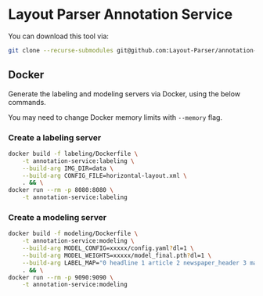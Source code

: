 # Layout Parser Annotation Service

You can download this tool via:

```bash
git clone --recurse-submodules git@github.com:Layout-Parser/annotation-service.git
```

## Docker

Generate the labeling and  modeling servers via Docker, using the below commands.

You may need to change Docker memory limits with `--memory` flag.

### Create a labeling server

```bash
docker build -f labeling/Dockerfile \
    -t annotation-service:labeling \
    --build-arg IMG_DIR=data \
    --build-arg CONFIG_FILE=horizontal-layout.xml \
    . && \
docker run --rm -p 8080:8080 \
    -t annotation-service:labeling
```

### Create a modeling server

```bash
docker build -f modeling/Dockerfile \
    -t annotation-service:modeling \
    --build-arg MODEL_CONFIG=xxxxx/config.yaml?dl=1 \
    --build-arg MODEL_WEIGHTS=xxxxx/model_final.pth?dl=1 \
    --build-arg LABEL_MAP="0 headline 1 article 2 newspaper_header 3 masthead 4 author 5 photograph 6 image_caption 7 page_number 8 table 9 cartoon_or_advertisement" \
    . && \
docker run --rm -p 9090:9090 \
    -t annotation-service:modeling
```